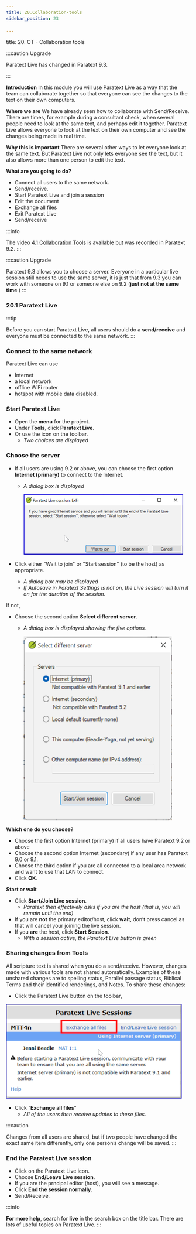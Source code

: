 ```yaml
---
title: 20.Collaboration-tools
sidebar_position: 23

---
```




title: 20. CT - Collaboration tools


:::caution Upgrade


Paratext Live has changed in Paratext 9.3.


:::


**Introduction**
In this module you will use Paratext Live as a way that the team can collaborate together so that everyone can see the changes to the text on their own computers.


**Where we are**
We have already seen how to collaborate with Send/Receive. There are times, for example during a consultant check, when several people need to look at the same text, and perhaps edit it together. Paratext Live allows everyone to look at the text on their own computer and see the changes being made in real time.


**Why this is important**
There are several other ways to let everyone look at the same text. But Paratext Live not only lets everyone see the text, but it also allows more than one person to edit the text.


**What are you going to do?**

- Connect all users to the same network.
- Send/receive.
- Start Paratext Live and join a session
- Edit the document
- Exchange all files
- Exit Paratext Live
- Send/receive

:::info


The video [4.1 Collaboration Tools](https://vimeo.com/641947293) is available but was recorded in Paratext 9.2. :::


:::caution Upgrade


Paratext 9.3 allows you to choose a server. Everyone in a particular live session still needs to use the same server, it is just that from 9.3 you can work with someone on 9.1 or someone else on 9.2 (**just not at the same time**.) :::


### 20.1 Paratext Live


:::tip


Before you can start Paratext Live, all users should do a **send/receive** and everyone must be connected to the same network. :::


### Connect to the same network


Paratext Live can use

- Internet
- a local network
- offline WiFi router
- hotspot with mobile data disabled.

### Start Paratext Live

- Open the **menu** for the project.
- Under **Tools**, click **Paratext Live**.
- Or use the icon on the toolbar.
	- _Two choices are displayed_

### Choose the server

- If all users are using 9.2 or above, you can choose the first option **Internet (primary)** to connect to the Internet.
	- _A dialog box is displayed_

		![](./918960374.png)

- Click either "Wait to join" or "Start session" (to be the host) as appropriate.
	- _A dialog box may be displayed_
	- _If Autosave in Paratext Settings is not on, the Live session will turn it on for the duration of the session._

If not,

- Choose the second option **Select different server**.
	- _A dialog box is displayed showing the five options._

		![](./564161900.png)


**Which one do you choose?**

- Choose the first option Internet (primary) if all users have Paratext 9.2 or above
- Choose the second option Internet (secondary) if any user has Paratext 9.0 or 9.1.
- Choose the third option if you are all connected to a local area network and want to use that LAN to connect.
- Click **OK**.

**Start or wait**

- Click **Start/Join Live session**.
	- _Paratext then effectively asks if you are the host (that is, you will remain until the end)_
- If you are **not** the primary editor/host, click **wait**, don’t press cancel as that will cancel your joining the live session.
- If you **are** the host, click **Start Session**.
	- _With a session active, the Paratext Live button is green_

### Sharing changes from Tools


All scripture text is shared when you do a send/receive. However, changes made with various tools are not shared automatically. Examples of these unshared changes are to spelling status, Parallel passage status, Biblical Terms and their identified renderings, and Notes. To share these changes:

- Click the Paratext Live button on the toolbar,

![](./419095099.png)

- Click “**Exchange all files**”
	- _All of the users then receive updates to these files._

:::caution


Changes from all users are shared, but if two people have changed the exact same item differently, only one person’s change will be saved. :::


### End the Paratext Live session

- Click on the Paratext Live icon.
- Choose **End/Leave Live session**.
- If you are the prncipal editor (host), you will see a message.
- Click **End the session normally**.
- Send/Receive.

:::info


**For more help**, search for **live** in the search box on the title bar. There are lots of useful topics on Paratext Live. :::

